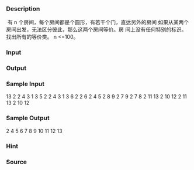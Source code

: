 
### Description
 有 n 个房间，每个房间都是个圆形，有若干个门，直达另外的房间
如果从某两个房间出发，无法区分彼此，那么这两个房间等价。房
间上没有任何特别的标识。找出所有的等价类。
n <=100。
### Input

### Output

### Sample Input
13
2 2 4
3 1 3 5
2 2 4
3 1 3 6
2 2 6
2 4 5
2 8 9
2 7 9
2 7 8
2 11 13
2 10 12
2 11 13
2 10 12

### Sample Output
2 4
5 6
7 8 9 10 11 12 13

### Hint

### Source
